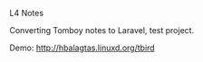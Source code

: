 L4 Notes

Converting Tomboy notes to Laravel, test project.

Demo: http://hbalagtas.linuxd.org/tbird